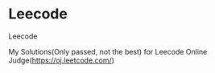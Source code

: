 # Leecode
Leecode 

My Solutions(Only passed, not the best) for Leecode Online Judge(https://oj.leetcode.com/)
